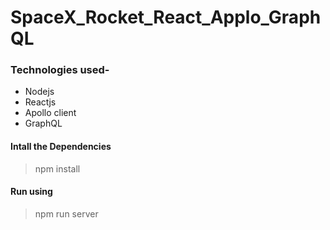 # SpaceX_Rocket_React_Applo_GraphQL

### Technologies used-
- Nodejs
- Reactjs
- Apollo client
- GraphQL

#### Intall the Dependencies
 > npm install

#### Run using 
> npm run server
